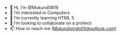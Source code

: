 - 👋 Hi, I’m @MukundSB19
- 👀 I’m interested in Computers
- 🌱 I’m currently learning HTML 5 
- 💞️ I’m looking to collaborate on a prohect 
- 📫 How to reach me (Mukundsingh05@outlook.com)


<!---
MukundSB19/MukundSB19 is a ✨ special ✨ repository because its `README.md` (this file) appears on your GitHub profile.
You can click the Preview link to take a look at your changes.
--->
